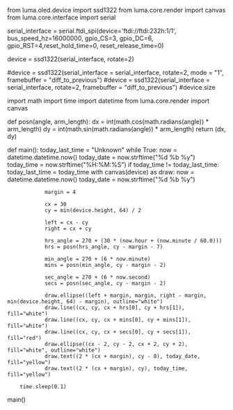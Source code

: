 from luma.oled.device import ssd1322
from luma.core.render import canvas
from luma.core.interface import serial

serial_interface = serial.ftdi_spi(device='ftdi://ftdi:232h:1/1', bus_speed_hz=16000000,  gpio_CS=3, gpio_DC=6, gpio_RST=4,reset_hold_time=0, reset_release_time=0)

device = ssd1322(serial_interface, rotate=2)

#device = ssd1322(serial_interface = serial_interface, rotate=2, mode = "1", framebuffer = "diff_to_previous")
#device = ssd1322(serial_interface = serial_interface, rotate=2, framebuffer = "diff_to_previous")
#device.size


import math
import time
import datetime
from luma.core.render import canvas


def posn(angle, arm_length):
    dx = int(math.cos(math.radians(angle)) * arm_length)
    dy = int(math.sin(math.radians(angle)) * arm_length)
    return (dx, dy)


def main():
    today_last_time = "Unknown"
    while True:
        now = datetime.datetime.now()
        today_date = now.strftime("%d %b %y")
        today_time = now.strftime("%H:%M:%S")
        if today_time != today_last_time:
            today_last_time = today_time
            with canvas(device) as draw:
                now = datetime.datetime.now()
                today_date = now.strftime("%d %b %y")

                margin = 4

                cx = 30
                cy = min(device.height, 64) / 2

                left = cx - cy
                right = cx + cy

                hrs_angle = 270 + (30 * (now.hour + (now.minute / 60.0)))
                hrs = posn(hrs_angle, cy - margin - 7)

                min_angle = 270 + (6 * now.minute)
                mins = posn(min_angle, cy - margin - 2)

                sec_angle = 270 + (6 * now.second)
                secs = posn(sec_angle, cy - margin - 2)

                draw.ellipse((left + margin, margin, right - margin, min(device.height, 64) - margin), outline="white")
                draw.line((cx, cy, cx + hrs[0], cy + hrs[1]), fill="white")
                draw.line((cx, cy, cx + mins[0], cy + mins[1]), fill="white")
                draw.line((cx, cy, cx + secs[0], cy + secs[1]), fill="red")
                draw.ellipse((cx - 2, cy - 2, cx + 2, cy + 2), fill="white", outline="white")
                draw.text((2 * (cx + margin), cy - 8), today_date, fill="yellow")
                draw.text((2 * (cx + margin), cy), today_time, fill="yellow")

        time.sleep(0.1)


main()

